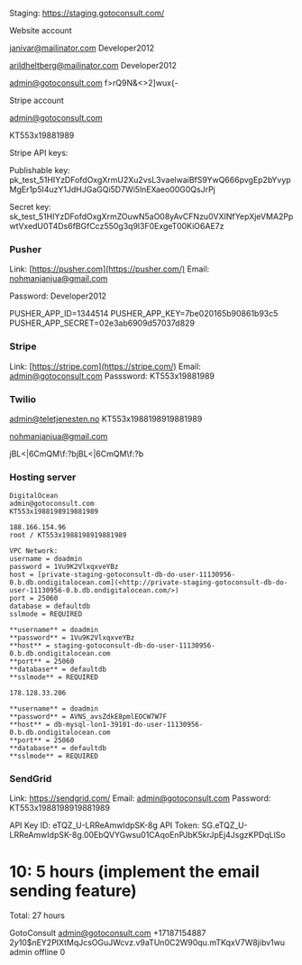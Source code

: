 Staging: https://staging.gotoconsult.com/

Website account

[janivar@mailinator.com](mailto:janivar@mailinator.com) Developer2012

[arildheltberg@mailinator.com](mailto:arildheltberg@mailinator.com) Developer2012

[admin@gotoconsult.com](mailto:admin@gotoconsult.com) f>rQ9N&<>2]wux{-

Stripe account

[admin@gotoconsult.com](mailto:admin@gotoconsult.com)

KT553x19881989

Stripe API keys:

Publishable key: pk_test_51HIYzDFofdOxgXrmU2Xu2vsL3vaelwaiBfS9YwQ666pvgEp2bYvypMgEr1p5I4uzY1JdHJGaGQi5D7Wi5lnEXaeo00G0QsJrPj

Secret key: sk_test_51HIYzDFofdOxgXrmZOuwN5aO08yAvCFNzu0VXINfYepXjeVMA2PpwtVxedU0T4Ds6fBGfCcz550g3q9l3F0ExgeT00KiO6AE7z

### Pusher

Link: [https://pusher.com](https://pusher.com/)
Email: [nohmanjanjua@gmail.com](mailto:nohmanjanjua@gmail.com)

Password: Developer2012

PUSHER_APP_ID=1344514
PUSHER_APP_KEY=7be020165b90861b93c5
PUSHER_APP_SECRET=02e3ab6909d57037d829

### Stripe

Link: [https://stripe.com](https://stripe.com/)
Email: [admin@gotoconsult.com](mailto:admin@gotoconsult.com)
Passsword: KT553x19881989

### Twilio

[admin@teletjenesten.no](mailto:admin@teletjenesten.no)
KT553x1988198919881989

[nohmanjanjua@gmail.com](mailto:nohmanjanjua@gmail.com)

jBL<|6CmQM\f:?bjBL<|6CmQM\f:?b

### Hosting server

```
DigitalOcean
admin@gotoconsult.com
KT553x1988198919881989

188.166.154.96
root / KT553x1988198919881989

VPC Network:
username = doadmin
password = 1Vu9K2VlxqxveYBz
host = [private-staging-gotoconsult-db-do-user-11130956-0.b.db.ondigitalocean.com](<http://private-staging-gotoconsult-db-do-user-11130956-0.b.db.ondigitalocean.com/>)
port = 25060
database = defaultdb
sslmode = REQUIRED

**username** = doadmin
**password** = 1Vu9K2VlxqxveYBz
**host** = staging-gotoconsult-db-do-user-11130956-0.b.db.ondigitalocean.com
**port** = 25060
**database** = defaultdb
**sslmode** = REQUIRED

```

```
178.128.33.206

**username** = doadmin
**password** = AVNS_avsZdkE8pmlEOCW7W7F
**host** = db-mysql-lon1-39101-do-user-11130956-0.b.db.ondigitalocean.com
**port** = 25060
**database** = defaultdb
**sslmode** = REQUIRED

```

### SendGrid

Link: https://sendgrid.com/
Email: [admin@gotoconsult.com](mailto:admin@gotoconsult.com)
Password: KT553x1988198919881989

API Key ID: eTQZ_U-LRReAmwIdpSK-8g
API Token: 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

# 10: 5 hours (implement the email sending feature)

Total: 27 hours

GotoConsult [admin@gotoconsult.com](mailto:admin@gotoconsult.com) +17187154887 $2y$10$nEY2PIXtMqJcsOGuJWcvz.v9aTUn0C2W90qu.mTKqxV7W8jibv1wu admin offline 0
